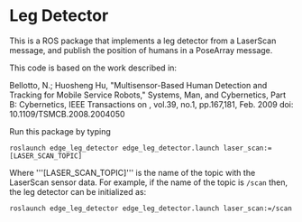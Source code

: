 # Leg Detector
This is a ROS package that implements a leg detector from a LaserScan message, and publish the position of humans in a PoseArray message.

This code is based on the work described in:

Bellotto, N.; Huosheng Hu, "Multisensor-Based Human Detection and Tracking for Mobile Service Robots," Systems, Man, and Cybernetics, Part B: Cybernetics, IEEE Transactions on , vol.39, no.1, pp.167,181, Feb. 2009
doi: 10.1109/TSMCB.2008.2004050

Run this package by typing 

```
roslaunch edge_leg_detector edge_leg_detector.launch laser_scan:=[LASER_SCAN_TOPIC]
```

Where '''[LASER_SCAN_TOPIC]''' is the name of the topic with the LaserScan sensor data. For example, if the name of the topic is ```/scan``` then, the leg detector can be initialized as: 

```
roslaunch edge_leg_detector edge_leg_detector.launch laser_scan:=/scan
```
